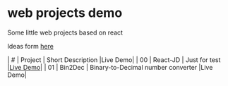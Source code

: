 # web projects demo
Some little web projects based on react

Ideas form [here](https://github.com/florinpop17/app-ideas)

| #   | Project    |  Short Description         |Live Demo|
| 00  | React-JD   |  Just for test             |[Live Demo](cesare12.github.io/react-jd/)|
| 01  | Bin2Dec    |  Binary-to-Decimal number converter   |Live Demo|
